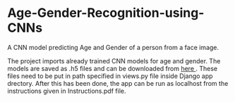 # Age-Gender-Recognition-using-CNNs
A CNN model predicting Age and Gender of a person from a face image.

The project imports already trained CNN models for age and gender. The models are saved as .h5 files and can be downloaded from <a href="https://drive.google.com/drive/folders/1bf-m1sCMOhbD42N3UXlPn0diNm7VZVo2?usp=sharing"> here </a>
. These files need to be put in path specified in views.py file inside Django app drectory. After this has been done, the app can be run as localhost from the instructions given in Instructions.pdf file.
